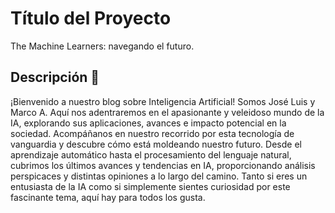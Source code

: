 # Título del Proyecto

The Machine Learners: navegando el futuro.

## Descripción 🚀

¡Bienvenido a nuestro blog sobre Inteligencia Artificial! Somos José Luis y Marco A. Aquí nos adentraremos en el apasionante y veleidoso mundo de la IA, explorando sus aplicaciones, avances e impacto potencial en la sociedad. Acompáñanos en nuestro recorrido por esta tecnología de vanguardia y descubre cómo está moldeando nuestro futuro. Desde el aprendizaje automático hasta el procesamiento del lenguaje natural, cubrimos los últimos avances y tendencias en IA, proporcionando análisis perspicaces y distintas opiniones a lo largo del camino. Tanto si eres un entusiasta de la IA como si simplemente sientes curiosidad por este fascinante tema, aquí hay para todos los gusta. 
